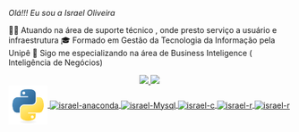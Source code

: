 *Olá!!! Eu sou a Israel Oliveira*

👨‍💻 Atuando na área de suporte técnico , onde presto serviço a usuário e infraestrutura 
🎓 Formado em Gestão da Tecnologia da Informação pela Unipê
🌱 Sigo me especializando na área de Business Inteligence ( Inteligência de Negócios) 

<div align="center">
  <a href="https://github.com/israel_oliveira">
  <img height="140em" src="https://github-readme-stats.vercel.app/api?username=IsraelOliveira&show_icons=true&theme=dracula&include_all_commits=true&count_private=true"/>
  <img height="140em" src="https://github-readme-stats.vercel.app/api/top-langs/?username=IsraelOliveira&layout=compact&langs_count=7&theme=dracula"/>
</div>
  
  <div> 
  
  <img align="center" alt="israel-Python" height="70" width="70" src="https://raw.githubusercontent.com/devicons/devicon/master/icons/python/python-original.svg">
  <img align="center" alt="israel-anaconda" height="70" width="70" src="https://cdn.jsdelivr.net/gh/devicons/devicon/icons/anaconda/anaconda-original-wordmark.svg" />
  <img align="center" alt="israel-Mysql" height="70" width="70" src="https://cdn.jsdelivr.net/gh/devicons/devicon/icons/mysql/mysql-original.svg" />
  <img align="center" alt="israel-c" height="70" width="70" src="https://cdn.jsdelivr.net/gh/devicons/devicon/icons/confluence/confluence-original-wordmark.svg" />
  <img align="center" alt="israel-r" height="70" width="70" src="https://cdn.jsdelivr.net/gh/devicons/devicon/icons/r/r-original.svg" />
  <img align="center" alt="israel-r" height="70" width="70" src="https://cdn.jsdelivr.net/gh/devicons/devicon/icons/pandas/pandas-original.svg" />
 </div>
  
                                                                                                                  
